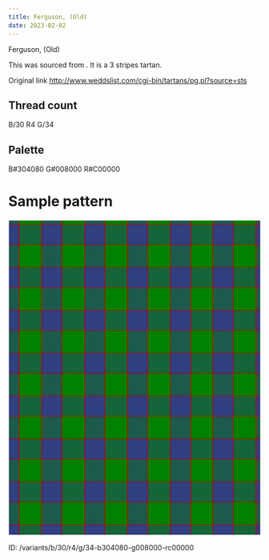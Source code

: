 ```yaml
---
title: Ferguson, (Old)
date: 2023-02-02
---
```

Ferguson, (Old)

This was sourced from <no value>.  It is a 3 stripes tartan.

Original link http://www.weddslist.com/cgi-bin/tartans/pg.pl?source=sts

## Thread count
B/30 R4 G/34

## Palette
B#304080 G#008000 R#C00000

# Sample pattern

![Tartan detail](tartan.png "B/30 R4 G/34 tartan")

ID: /variants/b/30/r4/g/34-b304080-g008000-rc00000